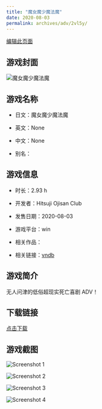 ```yaml
---
title: "魔女魔少魔法魔"
date: 2020-08-03
permalink: archives/adv/2vl5y/
---
```

[编辑此页面](https://github.com/ACG-3/ADV3-source/blob/main/source/_posts/%E9%AD%94%E5%A5%B3%E9%AD%94%E5%B0%91%E9%AD%94%E6%B3%95%E9%AD%94.md)

## 游戏封面

![魔女魔少魔法魔](https://pan.timero.xyz/d/onedrive/img_lib_001/%E9%AD%94%E5%A5%B3%E9%AD%94%E5%B0%91%E9%AD%94%E6%B3%95%E9%AD%94_cover.avif)


## 游戏名称

- 日文：魔女魔少魔法魔
- 英文：None
- 中文：None

- 别名：


## 游戏信息

- 时长：2.93 h
- 开发者：Hitsuji Ojisan Club
- 发售日期：2020-08-03
- 游戏平台：win
- 相关作品：

- 相关链接：[vndb](https://vndb.org/v28902)


## 游戏简介

无人问津的低俗超现实死亡喜剧 ADV！


## 下载链接

[点击下载](https://pan.timero.xyz/onedrive/adv_lib_001/%E9%AD%94%E5%A5%B3%E9%AD%94%E5%B0%91%E9%AD%94%E6%B3%95%E9%AD%94)


## 游戏截图


![Screenshot 1](https://pan.timero.xyz/d/onedrive/img_lib_001/%E9%AD%94%E5%A5%B3%E9%AD%94%E5%B0%91%E9%AD%94%E6%B3%95%E9%AD%94_Screenshot_1.avif)

![Screenshot 2](https://pan.timero.xyz/d/onedrive/img_lib_001/%E9%AD%94%E5%A5%B3%E9%AD%94%E5%B0%91%E9%AD%94%E6%B3%95%E9%AD%94_Screenshot_2.avif)

![Screenshot 3](https://pan.timero.xyz/d/onedrive/img_lib_001/%E9%AD%94%E5%A5%B3%E9%AD%94%E5%B0%91%E9%AD%94%E6%B3%95%E9%AD%94_Screenshot_3.avif)

![Screenshot 4](https://pan.timero.xyz/d/onedrive/img_lib_001/%E9%AD%94%E5%A5%B3%E9%AD%94%E5%B0%91%E9%AD%94%E6%B3%95%E9%AD%94_Screenshot_4.avif)

